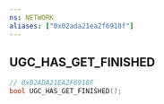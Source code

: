 ```yaml
---
ns: NETWORK
aliases: ["0x02ada21ea2f6918f"]
---
```

## UGC_HAS_GET_FINISHED

```c
// 0x02ADA21EA2F6918F
bool UGC_HAS_GET_FINISHED();
```
